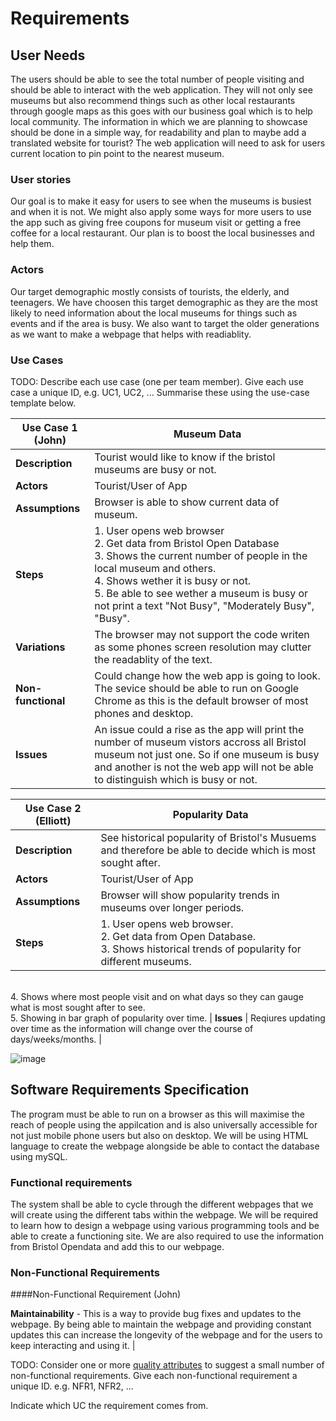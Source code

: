 # Requirements

## User Needs
The users should be able to see the total number of people visiting and should be able to interact with the web application.
They will not only see museums but also recommend things such as other local restaurants through google maps as this goes with our business goal which is to help local community. The information in which we are planning to showcase should be done in a simple way, for readability and plan to maybe add a translated website for tourist?
The web application will need to ask for users current location to pin point to the nearest museum.

### User stories
Our goal is to make it easy for users to see when the museums is busiest and when it is not. We might also apply some ways for more users to use the app such as giving free coupons for museum visit or getting a free coffee for a local restaurant. Our plan is to boost the local businesses and help them. 

### Actors
Our target demographic mostly consists of tourists, the elderly, and teenagers. We have choosen this target demographic as they are the most likely to need information about the local museums for things such as events and if the area is busy. We also want to target the older generations as we want to make a webpage that helps with readiablity.

### Use Cases
TODO: Describe each use case (one per team member).
    Give each use case a unique ID, e.g. UC1, UC2, ...
    Summarise these using the use-case template below.

| Use Case 1 (John) | Museum Data |
| ---------------------------------------------------- | ----------------------------------------------------- |
| **Description** | Tourist would like to know if the bristol museums are busy or not. |
| **Actors** | Tourist/User of App |
| **Assumptions** | Browser is able to show current data of museum. |
| **Steps** |    1. User opens web browser <br /> 2. Get data from Bristol Open Database <br /> 3. Shows the current number of people in the local museum and others.<br /> 4. Shows wether it is busy or not. <br /> 5. Be able to see wether a museum is busy or not print a text "Not Busy", "Moderately Busy", "Busy". 
| **Variations** | The browser may not support the code writen as some phones screen resolution may clutter the readablity of the text. |
| **Non-functional** | Could change how the web app is going to look. The sevice should be able to run on Google Chrome as this is the default browser of most phones and desktop. |
| **Issues** | An issue could a rise as the app will print the number of museum vistors accross all Bristol museum not just one. So if one museum is busy and another is not the web app will not be able to distinguish which is busy or not. | </td></tr>


| Use Case 2 (Elliott) | Popularity Data |
| ---------------------------------------------------- | ----------------------------------------------------- |
| **Description** | See historical popularity of Bristol's Musuems and therefore be able to decide which is most sought after. |
| **Actors** | Tourist/User of App |
| **Assumptions** | Browser will show popularity trends in museums over longer periods. |
| **Steps** | 1. User opens web browser. <br /> 2. Get data from Open Database. <br /> 3. Shows historical trends of popularity for different museums.
<br /> 4. Shows where most people visit and on what days so they can gauge what is most sought after to see. <br /> 5. Showing in bar graph of popularity over time. 
| **Issues** |  Reqiures updating over time as the information will change over the course of days/weeks/months. | </td></tr>


![image](https://user-images.githubusercontent.com/110387603/201328562-351a695f-1833-408e-8e1f-78b637ca5cc2.png)

## Software Requirements Specification
The program must be able to run on a browser as this will maximise the reach of people using the appilcation and is also universally accessible for not just mobile phone users but also on desktop. We will be using HTML language to create the webpage alongside be able to contact the database using mySQL. 

### Functional requirements

The system shall be able to cycle through the different webpages that we will create using the different tabs within the webpage. We will be required to learn how to design a webpage using various programming tools and be able to create a functioning site. We are also required to use the information from Bristol Opendata and add this to our webpage. 


### Non-Functional Requirements

####Non-Functional Requirement (John)

**Maintainability** -  This is a way to provide bug fixes and updates to the webpage. By being able to maintain the webpage and providing constant updates this can increase the longevity of the webpage and for the users to keep interacting and using it. |




TODO: Consider one or more [quality attributes](https://en.wikipedia.org/wiki/ISO/IEC_9126) to suggest a small number of non-functional requirements.
Give each non-functional requirement a unique ID. e.g. NFR1, NFR2, ...

Indicate which UC the requirement comes from.
